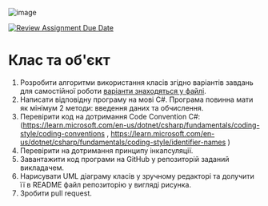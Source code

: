 ![image](https://github.com/Ostroh-Academy/02-create-simple-class-Stanislav-Koloda/assets/91200174/666a85dd-34f4-4e24-a855-f6bcf4938736)

[![Review Assignment Due Date](https://classroom.github.com/assets/deadline-readme-button-24ddc0f5d75046c5622901739e7c5dd533143b0c8e959d652212380cedb1ea36.svg)](https://classroom.github.com/a/jc7SvnCg)
# Клас та об'єкт
1.	Розробити алгоритми використання класів згідно варіантів завдань для самостійної роботи [варіанти знаходяться у файлі](https://github.com/Ostroh-Academy/simpleclass/blob/main/%D0%9F%D0%B0%D1%82%D0%B5%D1%80%D0%BD%D0%B8%20%D0%BF%D1%80%D0%BE%D0%B5%D0%BA%D1%82%D1%83%D0%B2%D0%B0%D0%BD%D0%BD%D1%8F02.pdf).
2.	Написати відповідну програму на мові С#. Програма повинна мати як мінімум 2 методи: введення даних та обчислення.
3.	Перевірити код на дотримання Code Convention C#:
 (https://learn.microsoft.com/en-us/dotnet/csharp/fundamentals/coding-style/coding-conventions , https://learn.microsoft.com/en-us/dotnet/csharp/fundamentals/coding-style/identifier-names )
4.	Перевірити на дотримання принципу інкапсуляції.
5.	Завантажити код програми на GitHub у репозиторій заданий викладачем.
6.	Нарисувати UML діаграму класів у зручному редакторі та долучити її в README файл репозиторію у вигляді рисунка.
7.	Зробити pull request.
